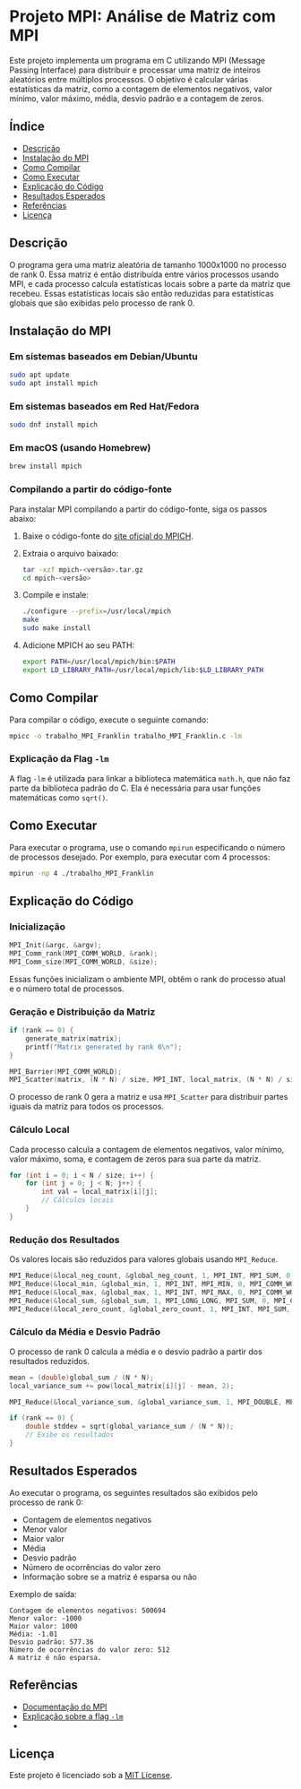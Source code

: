 # Projeto MPI: Análise de Matriz com MPI

Este projeto implementa um programa em C utilizando MPI (Message Passing Interface) para distribuir e processar uma matriz de inteiros aleatórios entre múltiplos processos. O objetivo é calcular várias estatísticas da matriz, como a contagem de elementos negativos, valor mínimo, valor máximo, média, desvio padrão e a contagem de zeros.

## Índice

- [Descrição](#descrição)
- [Instalação do MPI](#instalação-do-mpi)
- [Como Compilar](#como-compilar)
- [Como Executar](#como-executar)
- [Explicação do Código](#explicação-do-código)
- [Resultados Esperados](#resultados-esperados)
- [Referências](#referências)
- [Licença](#licença)

## Descrição

O programa gera uma matriz aleatória de tamanho 1000x1000 no processo de rank 0. Essa matriz é então distribuída entre vários processos usando MPI, e cada processo calcula estatísticas locais sobre a parte da matriz que recebeu. Essas estatísticas locais são então reduzidas para estatísticas globais que são exibidas pelo processo de rank 0.

## Instalação do MPI

### Em sistemas baseados em Debian/Ubuntu

```sh
sudo apt update
sudo apt install mpich
```

### Em sistemas baseados em Red Hat/Fedora

```sh
sudo dnf install mpich
```

### Em macOS (usando Homebrew)

```sh
brew install mpich
```

### Compilando a partir do código-fonte

Para instalar MPI compilando a partir do código-fonte, siga os passos abaixo:

1. Baixe o código-fonte do [site oficial do MPICH](https://www.mpich.org/downloads/).

2. Extraia o arquivo baixado:

   ```sh
   tar -xzf mpich-<versão>.tar.gz
   cd mpich-<versão>
   ```

3. Compile e instale:

   ```sh
   ./configure --prefix=/usr/local/mpich
   make
   sudo make install
   ```

4. Adicione MPICH ao seu PATH:

   ```sh
   export PATH=/usr/local/mpich/bin:$PATH
   export LD_LIBRARY_PATH=/usr/local/mpich/lib:$LD_LIBRARY_PATH
   ```

## Como Compilar

Para compilar o código, execute o seguinte comando:

```sh
mpicc -o trabalho_MPI_Franklin trabalho_MPI_Franklin.c -lm
```

### Explicação da Flag `-lm`

A flag `-lm` é utilizada para linkar a biblioteca matemática `math.h`, que não faz parte da biblioteca padrão do C. Ela é necessária para usar funções matemáticas como `sqrt()`.

## Como Executar

Para executar o programa, use o comando `mpirun` especificando o número de processos desejado. Por exemplo, para executar com 4 processos:

```sh
mpirun -np 4 ./trabalho_MPI_Franklin
```

## Explicação do Código

### Inicialização

```c
MPI_Init(&argc, &argv);
MPI_Comm_rank(MPI_COMM_WORLD, &rank);
MPI_Comm_size(MPI_COMM_WORLD, &size);
```

Essas funções inicializam o ambiente MPI, obtêm o rank do processo atual e o número total de processos.

### Geração e Distribuição da Matriz

```c
if (rank == 0) {
    generate_matrix(matrix);
    printf("Matrix generated by rank 0\n");
}

MPI_Barrier(MPI_COMM_WORLD);
MPI_Scatter(matrix, (N * N) / size, MPI_INT, local_matrix, (N * N) / size, MPI_INT, 0, MPI_COMM_WORLD);
```

O processo de rank 0 gera a matriz e usa `MPI_Scatter` para distribuir partes iguais da matriz para todos os processos.

### Cálculo Local

Cada processo calcula a contagem de elementos negativos, valor mínimo, valor máximo, soma, e contagem de zeros para sua parte da matriz.

```c
for (int i = 0; i < N / size; i++) {
    for (int j = 0; j < N; j++) {
        int val = local_matrix[i][j];
        // Cálculos locais
    }
}
```

### Redução dos Resultados

Os valores locais são reduzidos para valores globais usando `MPI_Reduce`.

```c
MPI_Reduce(&local_neg_count, &global_neg_count, 1, MPI_INT, MPI_SUM, 0, MPI_COMM_WORLD);
MPI_Reduce(&local_min, &global_min, 1, MPI_INT, MPI_MIN, 0, MPI_COMM_WORLD);
MPI_Reduce(&local_max, &global_max, 1, MPI_INT, MPI_MAX, 0, MPI_COMM_WORLD);
MPI_Reduce(&local_sum, &global_sum, 1, MPI_LONG_LONG, MPI_SUM, 0, MPI_COMM_WORLD);
MPI_Reduce(&local_zero_count, &global_zero_count, 1, MPI_INT, MPI_SUM, 0, MPI_COMM_WORLD);
```

### Cálculo da Média e Desvio Padrão

O processo de rank 0 calcula a média e o desvio padrão a partir dos resultados reduzidos.

```c
mean = (double)global_sum / (N * N);
local_variance_sum += pow(local_matrix[i][j] - mean, 2);

MPI_Reduce(&local_variance_sum, &global_variance_sum, 1, MPI_DOUBLE, MPI_SUM, 0, MPI_COMM_WORLD);

if (rank == 0) {
    double stddev = sqrt(global_variance_sum / (N * N));
    // Exibe os resultados
}
```

## Resultados Esperados

Ao executar o programa, os seguintes resultados são exibidos pelo processo de rank 0:

- Contagem de elementos negativos
- Menor valor
- Maior valor
- Média
- Desvio padrão
- Número de ocorrências do valor zero
- Informação sobre se a matriz é esparsa ou não

Exemplo de saída:

```
Contagem de elementos negativos: 500694
Menor valor: -1000
Maior valor: 1000
Média: -1.01
Desvio padrão: 577.36
Número de ocorrências do valor zero: 512
A matriz é não esparsa.
```

## Referências

- [Documentação do MPI](https://www.mpich.org/documentation/)
- [Explicação sobre a flag `-lm`](https://stackoverflow.com/questions/44175151/what-is-the-meaning-of-lm-in-gcc)
- 
## Licença

Este projeto é licenciado sob a [MIT License](LICENSE.md).
